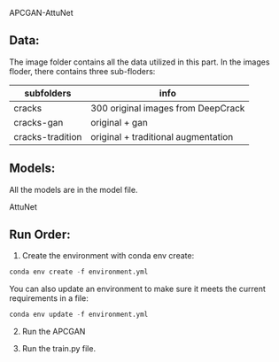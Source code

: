APCGAN-AttuNet


## Data:

The image folder contains all the data utilized in this part. In the images floder, there contains three sub-floders: 


| subfolders      | info                                           |      
| ------------    | -------------                                  |
| cracks          |      300 original images from DeepCrack        |       
| cracks-gan      |                original + gan                  |  
| cracks-tradition|         original + traditional augmentation    |         

## Models:
All the models are in the model file.

AttuNet




## Run Order:
1. Create the environment with conda env create: 
```python 
conda env create -f environment.yml 
```
You can also update an environment to make sure it meets the current requirements in a file:
```python 
conda env update -f environment.yml
```
2. Run the APCGAN

3. Run the train.py file.
